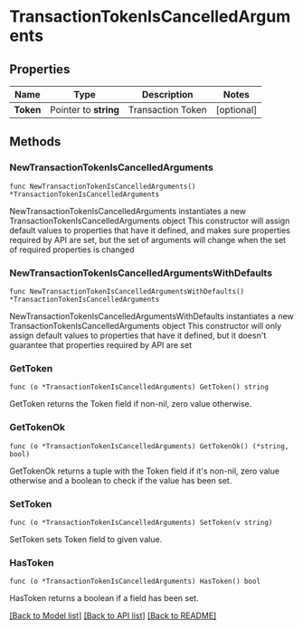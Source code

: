 # TransactionTokenIsCancelledArguments

## Properties

Name | Type | Description | Notes
------------ | ------------- | ------------- | -------------
**Token** | Pointer to **string** | Transaction Token | [optional] 

## Methods

### NewTransactionTokenIsCancelledArguments

`func NewTransactionTokenIsCancelledArguments() *TransactionTokenIsCancelledArguments`

NewTransactionTokenIsCancelledArguments instantiates a new TransactionTokenIsCancelledArguments object
This constructor will assign default values to properties that have it defined,
and makes sure properties required by API are set, but the set of arguments
will change when the set of required properties is changed

### NewTransactionTokenIsCancelledArgumentsWithDefaults

`func NewTransactionTokenIsCancelledArgumentsWithDefaults() *TransactionTokenIsCancelledArguments`

NewTransactionTokenIsCancelledArgumentsWithDefaults instantiates a new TransactionTokenIsCancelledArguments object
This constructor will only assign default values to properties that have it defined,
but it doesn't guarantee that properties required by API are set

### GetToken

`func (o *TransactionTokenIsCancelledArguments) GetToken() string`

GetToken returns the Token field if non-nil, zero value otherwise.

### GetTokenOk

`func (o *TransactionTokenIsCancelledArguments) GetTokenOk() (*string, bool)`

GetTokenOk returns a tuple with the Token field if it's non-nil, zero value otherwise
and a boolean to check if the value has been set.

### SetToken

`func (o *TransactionTokenIsCancelledArguments) SetToken(v string)`

SetToken sets Token field to given value.

### HasToken

`func (o *TransactionTokenIsCancelledArguments) HasToken() bool`

HasToken returns a boolean if a field has been set.


[[Back to Model list]](../README.md#documentation-for-models) [[Back to API list]](../README.md#documentation-for-api-endpoints) [[Back to README]](../README.md)


